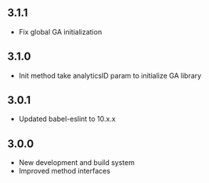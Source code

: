 ## 3.1.1

* Fix global GA initialization

## 3.1.0

* Init method take analyticsID param to initialize GA library

## 3.0.1

* Updated babel-eslint to 10.x.x

## 3.0.0

* New development and build system
* Improved method interfaces
